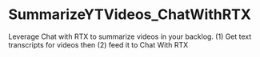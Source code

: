 # SummarizeYTVideos_ChatWithRTX
Leverage Chat with RTX to summarize videos in your backlog. (1) Get text transcripts for videos then (2) feed it to Chat With RTX

